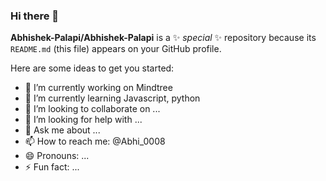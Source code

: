 ### Hi there 👋


**Abhishek-Palapi/Abhishek-Palapi** is a ✨ _special_ ✨ repository because its `README.md` (this file) appears on your GitHub profile.

Here are some ideas to get you started:

- 🔭 I’m currently working on Mindtree
- 🌱 I’m currently learning Javascript, python
- 👯 I’m looking to collaborate on ...
- 🤔 I’m looking for help with ...
- 💬 Ask me about ...
- 📫 How to reach me: @Abhi_0008
- 😄 Pronouns: ...
- ⚡ Fun fact: ...
